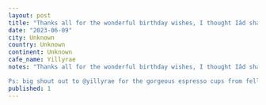 ```yaml
---
layout: post
title: "Thanks all for the wonderful birthday wishes, I thought Iâd share my 40th birthday present with everyone #midlifecrisis - looking forward to seeing everyone tomorrow, if I didnât invite you in FB"
date: "2023-06-09"
city: Unknown
country: Unknown
continent: Unknown
cafe_name: Yillyrae
notes: "Thanks all for the wonderful birthday wishes, I thought Iâd share my 40th birthday present with everyone #midlifecrisis - looking forward to seeing everyone tomorrow, if I didnât invite you in FB that was my oversight please come the more the merrier slide into my DMs for details.

Ps: big shout out to @yillyrae for the gorgeous espresso cups from fellow"
published: 1
---
```

